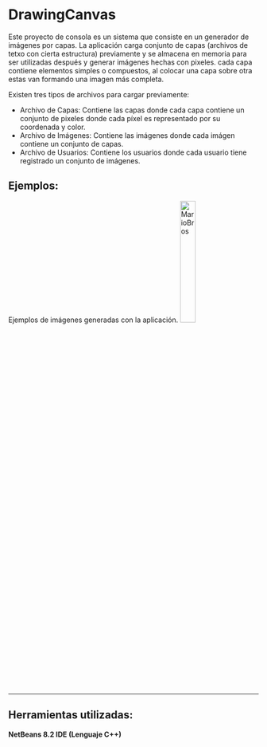 # DrawingCanvas  
Este proyecto de consola es un sistema que consiste en un generador de imágenes por capas. La aplicación carga conjunto de capas (archivos de tetxo con cierta estructura) previamente y se almacena en memoria para ser utilizadas después y generar imágenes hechas con pixeles. cada capa contiene elementos simples o compuestos, al colocar una capa sobre otra estas van formando una imagen más completa.

Existen tres tipos de archivos para cargar previamente:  
* Archivo de Capas: Contiene las capas donde cada capa contiene un conjunto de pixeles donde cada píxel es representado por su coordenada y color.  
* Archivo de Imágenes: Contiene las imágenes donde cada imágen contiene un conjunto de capas.  
* Archivo de Usuarios: Contiene los usuarios donde cada usuario tiene registrado un conjunto de imágenes.

## Ejemplos:  
Ejemplos de imágenes generadas con la aplicación.
<img src="https://user-images.githubusercontent.com/65095924/125353099-5a18d400-e31f-11eb-8d69-5121195abeb9.png" alt="MarioBros" width="25%"/>

<!--![MarioBrosBlack](https://user-images.githubusercontent.com/65095924/125353151-6a30b380-e31f-11eb-8f69-35d2ca02be06.png "Mario Bros Black")

![pacman](https://user-images.githubusercontent.com/65095924/125353386-b976e400-e31f-11eb-8cb1-a84d7a519cf2.png "Pacman")

![Albedo](https://user-images.githubusercontent.com/65095924/125353745-2c805a80-e320-11eb-9397-e55a47bb3544.png "Albedo Overlod") -->

___
## Herramientas utilizadas:  
**NetBeans 8.2 IDE (Lenguaje C++)**
